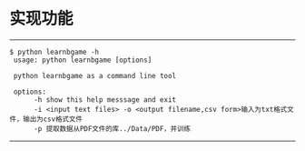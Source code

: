 # 实现功能

            
-----------------------------            


    $ python learnbgame -h
     usage: python learnbgame [options] 
     
     python learnbgame as a command line tool
     
     options:
          -h show this help messsage and exit
          -i <input text files> -o <output filename,csv form>输入为txt格式文件，输出为csv格式文件
          -p 提取数据从PDF文件的库../Data/PDF，并训练
            



             
                        

---------------------------
